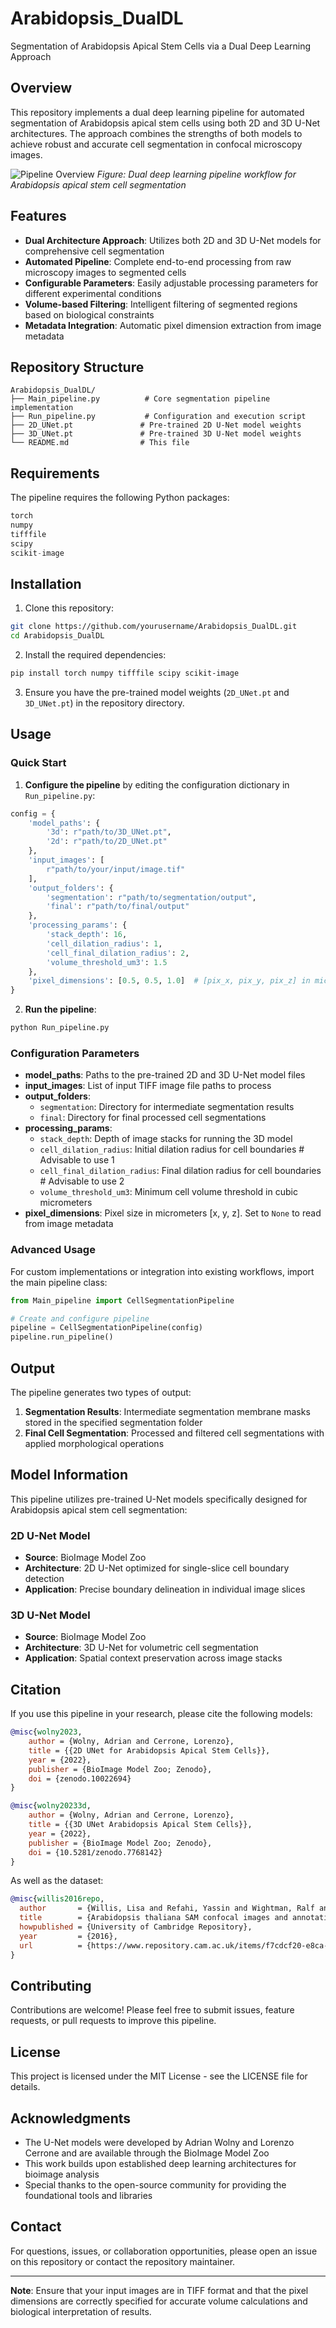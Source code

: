 # Arabidopsis_DualDL
Segmentation of Arabidopsis Apical Stem Cells via a Dual Deep Learning Approach

## Overview

This repository implements a dual deep learning pipeline for automated segmentation of Arabidopsis apical stem cells using both 2D and 3D U-Net architectures. The approach combines the strengths of both models to achieve robust and accurate cell segmentation in confocal microscopy images.

![Pipeline Overview](Pipeline.bmp)
*Figure: Dual deep learning pipeline workflow for Arabidopsis apical stem cell segmentation*

## Features

- **Dual Architecture Approach**: Utilizes both 2D and 3D U-Net models for comprehensive cell segmentation
- **Automated Pipeline**: Complete end-to-end processing from raw microscopy images to segmented cells
- **Configurable Parameters**: Easily adjustable processing parameters for different experimental conditions
- **Volume-based Filtering**: Intelligent filtering of segmented regions based on biological constraints
- **Metadata Integration**: Automatic pixel dimension extraction from image metadata

## Repository Structure

```
Arabidopsis_DualDL/
├── Main_pipeline.py          # Core segmentation pipeline implementation
├── Run_pipeline.py           # Configuration and execution script
├── 2D_UNet.pt               # Pre-trained 2D U-Net model weights
├── 3D_UNet.pt               # Pre-trained 3D U-Net model weights
└── README.md                # This file
```

## Requirements

The pipeline requires the following Python packages:

```python
torch
numpy
tifffile
scipy
scikit-image
```

## Installation

1. Clone this repository:
```bash
git clone https://github.com/yourusername/Arabidopsis_DualDL.git
cd Arabidopsis_DualDL
```

2. Install the required dependencies:
```bash
pip install torch numpy tifffile scipy scikit-image
```

3. Ensure you have the pre-trained model weights (`2D_UNet.pt` and `3D_UNet.pt`) in the repository directory.

## Usage

### Quick Start

1. **Configure the pipeline** by editing the configuration dictionary in `Run_pipeline.py`:

```python
config = {
    'model_paths': {
        '3d': r"path/to/3D_UNet.pt",
        '2d': r"path/to/2D_UNet.pt"
    },
    'input_images': [
        r"path/to/your/input/image.tif"
    ],
    'output_folders': {
        'segmentation': r"path/to/segmentation/output",
        'final': r"path/to/final/output"
    },
    'processing_params': {
        'stack_depth': 16,
        'cell_dilation_radius': 1,
        'cell_final_dilation_radius': 2,
        'volume_threshold_um3': 1.5
    },
    'pixel_dimensions': [0.5, 0.5, 1.0]  # [pix_x, pix_y, pix_z] in micrometers
}
```

2. **Run the pipeline**:
```bash
python Run_pipeline.py
```

### Configuration Parameters

- **model_paths**: Paths to the pre-trained 2D and 3D U-Net model files
- **input_images**: List of input TIFF image file paths to process
- **output_folders**: 
  - `segmentation`: Directory for intermediate segmentation results
  - `final`: Directory for final processed cell segmentations
- **processing_params**:
  - `stack_depth`: Depth of image stacks for running the 3D model
  - `cell_dilation_radius`: Initial dilation radius for cell boundaries # Advisable to use 1
  - `cell_final_dilation_radius`: Final dilation radius for cell boundaries # Advisable to use 2
  - `volume_threshold_um3`: Minimum cell volume threshold in cubic micrometers
- **pixel_dimensions**: Pixel size in micrometers [x, y, z]. Set to `None` to read from image metadata

### Advanced Usage

For custom implementations or integration into existing workflows, import the main pipeline class:

```python
from Main_pipeline import CellSegmentationPipeline

# Create and configure pipeline
pipeline = CellSegmentationPipeline(config)
pipeline.run_pipeline()
```

## Output

The pipeline generates two types of output:

1. **Segmentation Results**: Intermediate segmentation membrane masks stored in the specified segmentation folder
2. **Final Cell Segmentation**: Processed and filtered cell segmentations with applied morphological operations

## Model Information

This pipeline utilizes pre-trained U-Net models specifically designed for Arabidopsis apical stem cell segmentation:

### 2D U-Net Model
- **Source**: BioImage Model Zoo
- **Architecture**: 2D U-Net optimized for single-slice cell boundary detection
- **Application**: Precise boundary delineation in individual image slices

### 3D U-Net Model  
- **Source**: BioImage Model Zoo
- **Architecture**: 3D U-Net for volumetric cell segmentation
- **Application**: Spatial context preservation across image stacks

## Citation

If you use this pipeline in your research, please cite the following models:

```bibtex
@misc{wolny2023,
    author = {Wolny, Adrian and Cerrone, Lorenzo},
    title = {{2D UNet for Arabidopsis Apical Stem Cells}},
    year = {2022},
    publisher = {BioImage Model Zoo; Zenodo},
    doi = {zenodo.10022694}
}

@misc{wolny20233d,
    author = {Wolny, Adrian and Cerrone, Lorenzo},
    title = {{3D UNet Arabidopsis Apical Stem Cells}},
    year = {2022},
    publisher = {BioImage Model Zoo; Zenodo},
    doi = {10.5281/zenodo.7768142}
}
```

As well as the dataset:

```bibtex
@misc{willis2016repo,
  author       = {Willis, Lisa and Refahi, Yassin and Wightman, Ralf and Landrein, Baptiste and Teles, João and Huang, Ke and Meyerowitz, Elliot M and Jönsson, Henrik},
  title        = {Arabidopsis thaliana SAM confocal images and annotations},
  howpublished = {University of Cambridge Repository},
  year         = {2016},
  url          = {https://www.repository.cam.ac.uk/items/f7cdcf20-e8ca-4cf5-b7ab-90350a8d00b2},
}
```

## Contributing

Contributions are welcome! Please feel free to submit issues, feature requests, or pull requests to improve this pipeline.

## License

This project is licensed under the MIT License - see the LICENSE file for details.

## Acknowledgments

- The U-Net models were developed by Adrian Wolny and Lorenzo Cerrone and are available through the BioImage Model Zoo
- This work builds upon established deep learning architectures for bioimage analysis
- Special thanks to the open-source community for providing the foundational tools and libraries

## Contact

For questions, issues, or collaboration opportunities, please open an issue on this repository or contact the repository maintainer.

---

**Note**: Ensure that your input images are in TIFF format and that the pixel dimensions are correctly specified for accurate volume calculations and biological interpretation of results.
